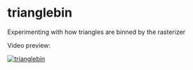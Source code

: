 # trianglebin
Experimenting with how triangles are binned by the rasterizer

Video preview:

[![trianglebin](http://i.imgur.com/roZnBir.png)](https://www.youtube.com/watch?v=hS52vE1M1qA "trianglebin")
